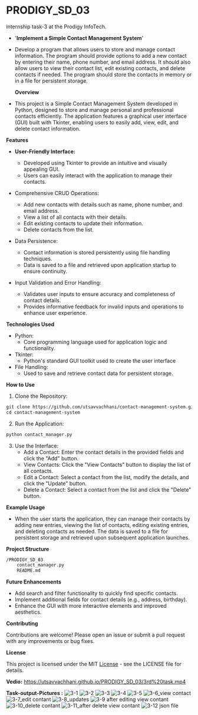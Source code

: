 # PRODIGY_SD_03
internship task-3 at the Prodigy InfoTech.

- '**Implement a Simple Contact Management System**'
- Develop a program that allows users to store and manage contact information. The program should provide options to add a new contact by entering their name, phone number, and email address. It should also allow users to view their contact list, edit existing contacts, and delete contacts if needed. The program should store the contacts in memory or in a file for persistent storage.


  **Overview**
- This project is a Simple Contact Management System developed in Python, designed to store and manage personal and professional contacts efficiently. The application features a graphical user interface (GUI) built with Tkinter, enabling users to easily add, view, edit, and delete contact information.


**Features**

  - **User-Friendly Interface:**
    - Developed using Tkinter to provide an intuitive and visually appealing GUI.
    - Users can easily interact with the application to manage their contacts.
      
  - Comprehensive CRUD Operations:
    - Add new contacts with details such as name, phone number, and email address.
    - View a list of all contacts with their details.
    - Edit existing contacts to update their information.
    - Delete contacts from the list.
      
  - Data Persistence:
    - Contact information is stored persistently using file handling techniques.
    - Data is saved to a file and retrieved upon application startup to ensure continuity.
  
  - Input Validation and Error Handling:
    - Validates user inputs to ensure accuracy and completeness of contact details.
    - Provides informative feedback for invalid inputs and operations to enhance user experience.


**Technologies Used**
  - Python:
    - Core programming language used for application logic and functionality.
  - Tkinter:
    - Python's standard GUI toolkit used to create the user interface
  - File Handling:
    - Used to save and retrieve contact data for persistent storage.


**How to Use**

  1. Clone the Repository:
  ```html
git clone https://github.com/utsavvachhani/contact-management-system.git
cd contact-management-system
  ```
  2. Run the Application:
  ```html
python contact_manager.py
  ```
  3. Use the Interface:
     - Add a Contact: Enter the contact details in the provided fields and click the "Add" button.
     - View Contacts: Click the "View Contacts" button to display the list of all contacts.
     - Edit a Contact: Select a contact from the list, modify the details, and click the "Update" button.
     - Delete a Contact: Select a contact from the list and click the "Delete" button.

**Example Usage**
- When the user starts the application, they can manage their contacts by adding new entries, viewing the list of contacts, editing existing entries, and deleting contacts as needed. The data is saved to a file for persistent storage and retrieved upon subsequent application launches.

**Project Structure**
```html
/PRODIGY_SD_03
    contact_manager.py
    README.md
```

**Future Enhancements**
- Add search and filter functionality to quickly find specific contacts.
- Implement additional fields for contact details (e.g., address, birthday).
- Enhance the GUI with more interactive elements and improved aesthetics.

**Contributing**

Contributions are welcome! Please open an issue or submit a pull request with any improvements or bug fixes.

**License**

This project is licensed under the MIT [License](https://utsavvachhani.github.io/PRODIGY_SD_03/LICENSE) - see the LICENSE file for details.

**Vedio:** https://utsavvachhani.github.io/PRODIGY_SD_03/3rd%20task.mp4


**Task-output-Pictures :**
![3-1](https://github.com/user-attachments/assets/818e4c44-e132-41ce-9096-83f4f5436089)
![3-2](https://github.com/user-attachments/assets/61f716d0-951d-420d-a8e2-a12165243941)
![3-3](https://github.com/user-attachments/assets/8a85efc9-fe22-40ca-94e3-2b72c5473144)
![3-4](https://github.com/user-attachments/assets/4d9804f4-e356-4d03-8ecb-edc085078c57)
![3-5](https://github.com/user-attachments/assets/902f659d-754f-4a7e-9f47-ccf8e69eb400)
![3-6_view contact](https://github.com/user-attachments/assets/f423a599-9dc4-4199-a019-e1fa91098eeb)
![3-7_edit contant](https://github.com/user-attachments/assets/b73ec50e-43f3-44cd-87bf-c07e4fee7e69)
![3-8_updates](https://github.com/user-attachments/assets/1b8cf749-41c3-48cb-ad5a-27b2c6441f40)
![3-9 after editing view contant](https://github.com/user-attachments/assets/59c27e18-ef05-4108-8a36-eb74240d36e4)
![3-10_delete contant](https://github.com/user-attachments/assets/a6a5f0f6-e26f-439d-b8c1-f2e72037694c)
![3-11_after delete view contant](https://github.com/user-attachments/assets/d6c5027d-f4b7-440f-85a5-9371b561010a)
![3-12 json file](https://github.com/user-attachments/assets/abd08f80-2479-414c-949e-8e403ac49c15)
